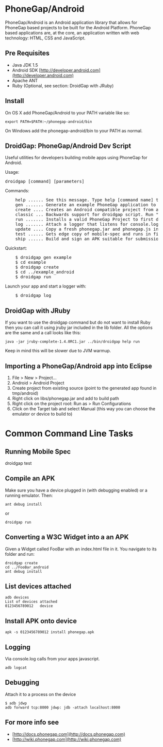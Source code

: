 PhoneGap/Android
================
PhoneGap/Android is an Android application library that allows for PhoneGap based projects to be built for the Android Platform. PhoneGap based applications are, at the core, an application written with web technology: HTML, CSS and JavaScript. 

Pre Requisites
--------------
- Java JDK 1.5
- Android SDK [http://developer.android.com](http://developer.android.com)
- Apache ANT
- Ruby (Optional, see section: DroidGap with JRuby)

Install
-------

On OS X add PhoneGap/Android to your PATH variable like so:

    export PATH=$PATH:~/phonegap-android/bin

On Windows add the phonegap-android/bin to your PATH as normal.

DroidGap: PhoneGap/Android Dev Script
-------------------------------------

Useful utilities for developers building mobile apps using PhoneGap for Android.

Usage:

<pre>droidgap [command] [parameters]</pre>

Commands:    

<pre>
	help ...... See this message. Type help [command name] to see specific help topics.
	gen ....... Generate an example PhoneGap application to current directory.
	create .... Creates an Android compatible project from a www folder. Careful, this clobbers previous packaging.
	classic ... Backwards support for droidgap script. Run "droidgap help classic" for more info.
	run ....... Installs a valid PhoneGap Project to first device found.
	log ....... Attach a logger that listens for console.log statements.
	update .... Copy a fresh phonegap.jar and phonegap.js into a valid PhoneGap/Android project.
	test ...... Gets edge copy of mobile-spec and runs in first device or emulator attached.
	ship ...... Build and sign an APK suitable for submission to an Android Marketplace.
</pre>

Quickstart:

<pre>
  	$ droidgap gen example 
  	$ cd example
  	$ droidgap create
  	$ cd ../example_android
	$ droidgap run
</pre>

Launch your app and start a logger with:

<pre>
    $ droidgap log
</pre>

DroidGap with JRuby
-------------------

If you want to use the droidgap command but do not want to install Ruby then you can call it using jruby jar included in the lib folder. All the options are the same and a call looks like this:

    java -jar jruby-complete-1.4.0RC1.jar ../bin/droidgap help run
    
Keep in mind this will be slower due to JVM warmup.

Importing a PhoneGap/Android app into Eclipse
---------------------------------------------

1. File > New > Project...
2. Android > Android Project
3. Create project from existing source (point to the generated app found in tmp/android)
4. Right click on libs/phonegap.jar and add to build path
5. Right click on the project root: Run as > Run Configurations
6. Click on the Target tab and select Manual (this way you can choose the emulator or device to build to)


Common Command Line Tasks
=========================

Running Mobile Spec
---

droidgap test
    
Compile an APK
---

Make sure you have a device plugged in (with debugging enabled) or a running emulator. Then:

	ant debug install
	
or

	droidgap run

Converting a W3C Widget into a an APK
---

Given a Widget called FooBar with an index.html file in it. You navigate to its folder and run:

	droidgap create
	cd ../FooBar_android
	ant debug install

List devices attached
---

	adb devices 
    List of devices attached 
    0123456789012	device

Install APK onto device
---

	apk -s 0123456789012 install phonegap.apk
    
Logging 
---

Via console.log calls from your apps javascript.

	adb logcat
    
Debugging
---
    
Attach it to a process on the device

    $ adb jdwp
    adb forward tcp:8000 jdwp: jdb -attach localhost:8000
    
    
For more info see
-----------------
- [http://docs.phonegap.com](http://docs.phonegap.com)
- [http://wiki.phonegap.com](http://wiki.phonegap.com)
